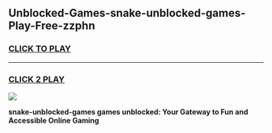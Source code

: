 
## Unblocked-Games-snake-unblocked-games-Play-Free-zzphn
<h3>
<a href="https://premium76.site?title=snake-unblocked-games&ref=24M">CLICK TO PLAY</a></h3>
<hr>

<h3>
<a href="https://premium76.site?title=snake-unblocked-games&ref=24M">CLICK 2 PLAY</a>
  
</h3>

<a href="https://premium76.site?title=snake-unblocked-games&ref=24M"><img src="https://clearcache.store/games.png"></a>


**snake-unblocked-games games unblocked: Your Gateway to Fun and Accessible Online Gaming**
